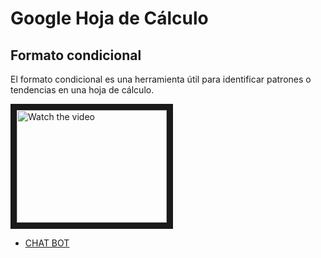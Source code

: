 # Google Hoja de Cálculo

## Formato condicional
El formato condicional es una herramienta útil para identificar patrones o tendencias en una hoja de cálculo.


<a href="https://youtu.be/PEyS7m_Sl9k" target="_blank">
 <img src="https://i.ytimg.com/vi/pjXiQ4xrghk/maxresdefault.jpg" alt="Watch the video" width="240" height="180" border="10" />
</a>

* [CHAT BOT](https://chatbot.page/LQLt5H)
